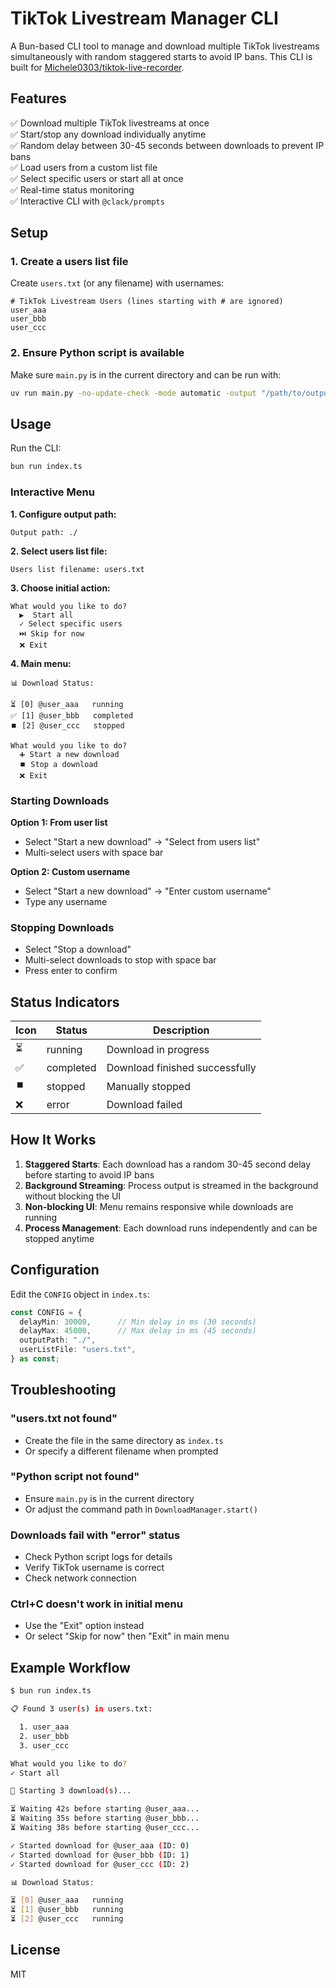 # TikTok Livestream Manager CLI

A Bun-based CLI tool to manage and download multiple TikTok livestreams simultaneously with random staggered starts to avoid IP bans. This CLI is built for [Michele0303/tiktok-live-recorder](https://github.com/Michele0303/tiktok-live-recorder).

## Features

✅ Download multiple TikTok livestreams at once  
✅ Start/stop any download individually anytime  
✅ Random delay between 30-45 seconds between downloads to prevent IP bans  
✅ Load users from a custom list file  
✅ Select specific users or start all at once  
✅ Real-time status monitoring  
✅ Interactive CLI with `@clack/prompts`  

## Setup

### 1. Create a users list file

Create `users.txt` (or any filename) with usernames:

```
# TikTok Livestream Users (lines starting with # are ignored)
user_aaa
user_bbb
user_ccc
```

### 2. Ensure Python script is available

Make sure `main.py` is in the current directory and can be run with:

```bash
uv run main.py -no-update-check -mode automatic -output "/path/to/output" -user username
```

## Usage

Run the CLI:

```bash
bun run index.ts
```

### Interactive Menu

**1. Configure output path:**
```
Output path: ./
```

**2. Select users list file:**
```
Users list filename: users.txt
```

**3. Choose initial action:**
```
What would you like to do?
  ▶️  Start all
  ✓ Select specific users
  ⏭️ Skip for now
  ❌ Exit
```

**4. Main menu:**
```
📊 Download Status:

⏳ [0] @user_aaa   running
✅ [1] @user_bbb   completed
⏹️ [2] @user_ccc   stopped

What would you like to do?
  ➕ Start a new download
  ⏹️ Stop a download
  ❌ Exit
```

### Starting Downloads

**Option 1: From user list**
- Select "Start a new download" → "Select from users list"
- Multi-select users with space bar

**Option 2: Custom username**
- Select "Start a new download" → "Enter custom username"
- Type any username

### Stopping Downloads

- Select "Stop a download"
- Multi-select downloads to stop with space bar
- Press enter to confirm

## Status Indicators

| Icon | Status | Description |
|------|--------|-------------|
| ⏳ | running | Download in progress |
| ✅ | completed | Download finished successfully |
| ⏹️ | stopped | Manually stopped |
| ❌ | error | Download failed |

## How It Works

1. **Staggered Starts**: Each download has a random 30-45 second delay before starting to avoid IP bans
2. **Background Streaming**: Process output is streamed in the background without blocking the UI
3. **Non-blocking UI**: Menu remains responsive while downloads are running
4. **Process Management**: Each download runs independently and can be stopped anytime

## Configuration

Edit the `CONFIG` object in `index.ts`:

```typescript
const CONFIG = {
  delayMin: 30000,      // Min delay in ms (30 seconds)
  delayMax: 45000,      // Max delay in ms (45 seconds)
  outputPath: "./",
  userListFile: "users.txt",
} as const;
```

## Troubleshooting

### "users.txt not found"
- Create the file in the same directory as `index.ts`
- Or specify a different filename when prompted

### "Python script not found"
- Ensure `main.py` is in the current directory
- Or adjust the command path in `DownloadManager.start()`

### Downloads fail with "error" status
- Check Python script logs for details
- Verify TikTok username is correct
- Check network connection

### Ctrl+C doesn't work in initial menu
- Use the "Exit" option instead
- Or select "Skip for now" then "Exit" in main menu

## Example Workflow

```bash
$ bun run index.ts

📋 Found 3 user(s) in users.txt:

  1. user_aaa
  2. user_bbb
  3. user_ccc

What would you like to do?
✓ Start all

🚀 Starting 3 download(s)...

⏳ Waiting 42s before starting @user_aaa...
⏳ Waiting 35s before starting @user_bbb...
⏳ Waiting 38s before starting @user_ccc...

✓ Started download for @user_aaa (ID: 0)
✓ Started download for @user_bbb (ID: 1)
✓ Started download for @user_ccc (ID: 2)

📊 Download Status:

⏳ [0] @user_aaa   running
⏳ [1] @user_bbb   running
⏳ [2] @user_ccc   running
```

## License

MIT